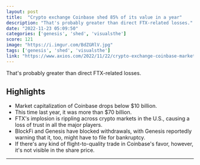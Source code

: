 ```yaml
---
layout: post
title:  "Crypto exchange Coinbase shed 85% of its value in a year"
description: "That's probably greater than direct FTX-related losses."
date: "2022-11-23 05:09:50"
categories: ['genesis', 'shed', 'visualsthe']
score: 121
image: "https://i.imgur.com/BdZGRlV.jpg"
tags: ['genesis', 'shed', 'visualsthe']
link: "https://www.axios.com/2022/11/22/crypto-exchange-coinbase-market-value"
---
```


That's probably greater than direct FTX-related losses.

## Highlights

- Market capitalization of Coinbase drops below $10 billion.
- This time last year, it was more than $70 billion.
- FTX's implosion is rippling across crypto markets in the U.S., causing a loss of trust in all the major players.
- BlockFi and Genesis have blocked withdrawals, with Genesis reportedly warning that it, too, might have to file for bankruptcy.
- If there's any kind of flight-to-quality trade in Coinbase's favor, however, it's not visible in the share price.

---
